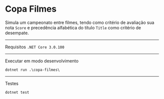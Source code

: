 # Copa Filmes
Simula um campeonato entre filmes, tendo como critério de avaliação sua nota `Score` e precedência alfabética do título `Title` como critério de desempate.

---
Requisitos `.NET Core 3.0.100` 

---

Executar em modo desenvolvimento
```
dotnet run .\copa-filmes\
```

---

Testes
```
dotnet test
```

